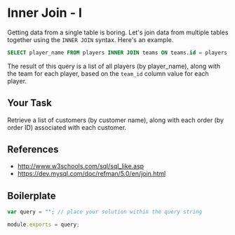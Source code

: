 # Inner Join - I

Getting data from a single table is boring. Let's join data from multiple tables together using the `INNER JOIN` syntax. Here's an example.
```sql
SELECT player_name FROM players INNER JOIN teams ON teams.id = players.team_id;
```
The result of this query is a list of all players (by player_name), along with the team for each player, based on the `team_id` column value for each player.

## Your Task

Retrieve a list of customers (by customer name), along with each order (by order ID) associated with each customer.

## References
* http://www.w3schools.com/sql/sql_like.asp
* https://dev.mysql.com/doc/refman/5.0/en/join.html

## Boilerplate

```javascript
var query = ""; // place your solution within the query string

module.exports = query;
```
